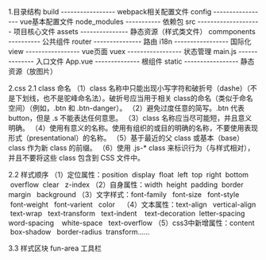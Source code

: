 1.目录结构
build  ----------------- webpack相关配置文件
config ----------------- vue基本配置文件
node_modules ----------- 依赖包
src -------------------- 项目核心文件
  assets --------------- 静态资源（样式类文件）
  commponents ---------- 公共组件
  router --------------- 路由
  i18n ----------------- 国际化
  view ----------------- vue页面
  vuex ----------------- 状态管理
  main.js -------------- 入口文件
  App.vue -------------- 根组件
static ----------------- 静态资源（放图片）


2.css
  2.1 class 命名
  （1）class 名称中只能出现小写字符和破折号（dashe）（不是下划线，也不是驼峰命名法）。破折号应当用于相关 class的命名（类似于命名空间）（例如，.btn 和 .btn-danger）。
  （2）避免过度任意的简写。.btn 代表 button，但是 .s 不能表达任何意思。
  （3）class 名称应当尽可能短，并且意义明确。
  （4）使用有意义的名称。使用有组织的或目的明确的名称，不要使用表现形式（presentational）的名称。
  （5）基于最近的父 class 或基本（base） class 作为新 class 的前缀。
  （6）使用 .js-* class 来标识行为（与样式相对），并且不要将这些 class 包含到 CSS 文件中。

  2.2 样式顺序
  （1）定位属性：position  display  float  left  top  right  bottom   overflow  clear   z-index
  （2）自身属性：width  height  padding  border  margin   background
  （3）文字样式：font-family   font-size   font-style   font-weight   font-varient   color   
  （4）文本属性：text-align   vertical-align   text-wrap   text-transform   text-indent                  text-decoration  letter-spacing    word-spacing    white-space   text-overflow
  （5）css3中新增属性：content   box-shadow   border-radius  transform……

  3.3 样式区块
    fun-area 工具栏
